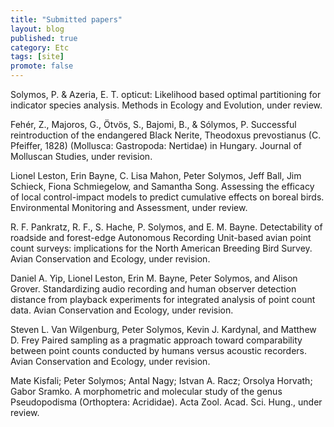 ```yaml
---
title: "Submitted papers"
layout: blog
published: true
category: Etc
tags: [site]
promote: false
---
```


Solymos, P. & Azeria, E. T.
opticut: Likelihood based optimal partitioning for indicator species analysis.
Methods in Ecology and Evolution, under review.

Feh&eacute;r, Z., Majoros, G., &Ouml;tv&ouml;s, S., Bajomi, B., & S&oacute;lymos, P.
Successful reintroduction of the endangered Black Nerite,
Theodoxus prevostianus (C. Pfeiffer, 1828) (Mollusca: Gastropoda: Nertidae) in Hungary.
Journal of Molluscan Studies, under revision.

Lionel Leston, Erin Bayne, C. Lisa Mahon, Peter Solymos, Jeff Ball, Jim Schieck,
Fiona Schmiegelow, and Samantha Song.
Assessing the efficacy of local control-impact models to predict
cumulative effects on boreal birds.
Environmental Monitoring and Assessment, under review.

R. F. Pankratz, R. F., S. Hache, P. Solymos, and E. M. Bayne.
Detectability of roadside and forest-edge Autonomous Recording Unit-based avian point
count surveys: implications for the North American Breeding Bird Survey.
Avian Conservation and Ecology, under revision.

Daniel A. Yip, Lionel Leston, Erin M. Bayne, Peter Solymos, and Alison Grover.
Standardizing audio recording and human observer detection distance from playback
experiments for integrated analysis of point count data.
Avian Conservation and Ecology, under revision.

Steven L. Van Wilgenburg, Peter Solymos, Kevin J. Kardynal, and Matthew D. Frey
Paired sampling as a pragmatic approach toward
comparability between point counts conducted by humans
versus acoustic recorders.
Avian Conservation and Ecology, under revision.

Mate Kisfali; Peter Solymos; Antal Nagy; Istvan A. Racz; Orsolya Horvath; Gabor Sramko.
A morphometric and molecular study of the genus Pseudopodisma (Orthoptera: Acrididae).
Acta Zool. Acad. Sci. Hung., under review.
